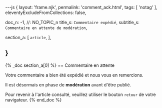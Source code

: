 ---js
{
  layout:    'frame.njk',
  permalink: 'comment_ack.html',
  tags:      [ 'notag' ],
  eleventyExcludeFromCollections: false,

  doc_n: -1,    //: NO_TOPIC_n
  title_s:    `Commentaire expédié`,
  subtitle_s: `Commentaire en attente de modération`,

  section_a:
  [
    `article`,
  ],

}
---
{% _doc section_a[0] %}
== Commentaire en attente

Votre commentaire a bien été expédié et nous vous en remercions.

Il est désormais en phase de **modération** avant d'être publié.


Pour revenir à l'article consulté, veuillez utiliser le bouton ```retour``` de votre navigateur.
{% end_doc %}

